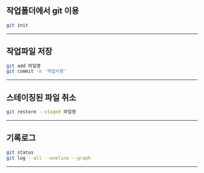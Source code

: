 ## 작업폴더에서 git 이용

```bash
git init
```

---
## 작업파일 저장
``` bash
git add 파일명
git commit -m '작업사항'
```
---
## 스테이징된 파일 취소
```bash
git restore --staged 파일명
```

---
## 기록로그
```bash
git status
git log --all --oneline --graph
```
---

